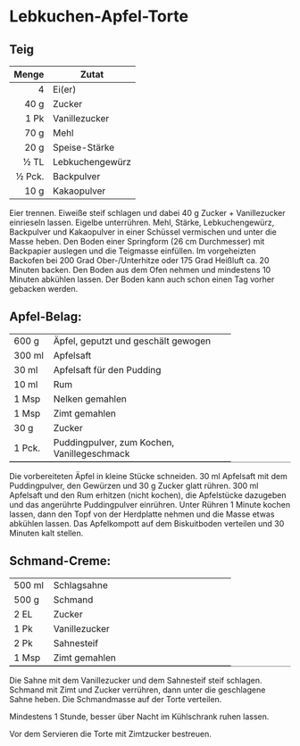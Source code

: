 # Lebkuchen-Apfel-Torte
## Teig
| Menge | Zutat |
|------:|------------------------------------------------|
|4|Ei(er)|
|40 g|Zucker|
|1 Pk|Vanillezucker|
|70 g|Mehl|
|20 g|Speise-Stärke|
|½ TL|Lebkuchengewürz|
|½ Pck.|Backpulver|
|10 g|Kakaopulver|

Eier trennen. Eiweiße steif schlagen und dabei 40 g Zucker + Vanillezucker einrieseln lassen. Eigelbe unterrühren. Mehl, Stärke, Lebkuchengewürz, Backpulver und Kakaopulver in einer Schüssel vermischen und unter die Masse heben.
Den Boden einer Springform (26 cm Durchmesser) mit Backpapier auslegen und die Teigmasse einfüllen. Im vorgeheizten Backofen bei 200 Grad Ober-/Unterhitze oder 175 Grad Heißluft ca. 20 Minuten backen.
Den Boden aus dem Ofen nehmen und mindestens 10 Minuten abkühlen lassen. Der Boden kann auch schon einen Tag vorher gebacken werden.
<h2>Apfel-Belag:</h2>
<table border="1" width="373" frame="BELOW" rules="NONE" cellspacing="0" cellpadding="2"><colgroup> <col width="55" /> <col width="310" /> </colgroup>
<tbody>
<tr>
<td width="55">600 g</td>
<td width="310">Äpfel, geputzt und geschält gewogen</td>
</tr>
<tr>
<td width="55">300 ml</td>
<td width="310">Apfelsaft</td>
</tr>
<tr>
<td width="55">30 ml</td>
<td width="310">Apfelsaft für den Pudding</td>
</tr>
<tr>
<td width="55">10 ml</td>
<td width="310">Rum</td>
</tr>
<tr>
<td width="55">1 Msp</td>
<td width="310">Nelken gemahlen</td>
</tr>
<tr>
<td width="55">1 Msp</td>
<td width="310">Zimt gemahlen</td>
</tr>
<tr>
<td width="55">30 g</td>
<td width="310">Zucker</td>
</tr>
<tr>
<td width="55">1 Pck.</td>
<td width="310">Puddingpulver, zum Kochen, Vanillegeschmack</td>
</tr>
</tbody>
</table>
Die vorbereiteten Äpfel in kleine Stücke schneiden. 30 ml Apfelsaft mit dem Puddingpulver, den Gewürzen und 30 g Zucker glatt rühren. 300 ml Apfelsaft und den Rum erhitzen (nicht kochen), die Apfelstücke dazugeben und das angerührte Puddingpulver einrühren. Unter Rühren 1 Minute kochen lassen, dann den Topf von der Herdplatte nehmen und die Masse etwas abkühlen lassen. Das Apfelkompott auf dem Biskuitboden verteilen und 30 Minuten kalt stellen.
<h2>Schmand-Creme:</h2>
<table border="1" width="373" frame="BELOW" rules="NONE" cellspacing="0" cellpadding="2"><colgroup> <col width="55" /> <col width="310" /> </colgroup>
<tbody>
<tr>
<td width="55">500 ml</td>
<td width="310">Schlagsahne</td>
</tr>
<tr>
<td width="55">500 g</td>
<td width="310">Schmand</td>
</tr>
<tr>
<td width="55">2 EL</td>
<td width="310">Zucker</td>
</tr>
<tr>
<td width="55">1 Pk</td>
<td width="310">Vanillezucker</td>
</tr>
<tr>
<td width="55">2 Pk</td>
<td width="310">Sahnesteif</td>
</tr>
<tr>
<td width="55">1 Msp</td>
<td width="310">Zimt gemahlen</td>
</tr>
</tbody>
</table>
Die Sahne mit dem Vanillezucker und dem Sahnesteif steif schlagen. Schmand mit Zimt und Zucker verrühren, dann unter die geschlagene Sahne heben. Die Schmandmasse auf der Torte verteilen.

Mindestens 1 Stunde, besser über Nacht im Kühlschrank ruhen lassen.

Vor dem Servieren die Torte mit Zimtzucker bestreuen.
